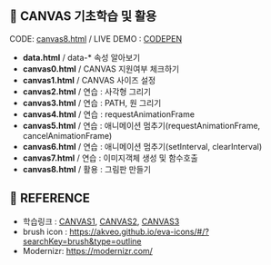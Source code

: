 ## 🎨 CANVAS 기초학습 및 활용

CODE: [canvas8.html](https://github.com/sukyoungshin/canvas_practice/blob/main/canvas8.html) / LIVE DEMO : [CODEPEN](https://codepen.io/sukyoung/pen/qBmyaEZ) <br>

<ul>
  <li> <b>data.html</b> / data-* 속성 알아보기 </li>
  <li> <b>canvas0.html</b> / CANVAS 지원여부 체크하기</li>
  <li> <b>canvas1.html</b> / CANVAS 사이즈 설정 </li>
  <li> <b>canvas2.html</b> / 연습 : 사각형 그리기 </li>
  <li> <b>canvas3.html</b> / 연습 : PATH, 원 그리기 </li>
  <li> <b>canvas4.html</b> / 연습 : requestAnimationFrame </li>
  <li> <b>canvas5.html</b> / 연습 : 애니메이션 멈추기(requestAnimationFrame, cancelAnimationFrame) </li>
  <li> <b>canvas6.html</b> / 연습 : 애니메이션 멈추기(setInterval, clearInterval) </li>
  <li> <b>canvas7.html</b> / 연습 : 이미지객체 생성 및 함수호출 </li>
  <li> <b>canvas8.html</b> / 활용 : 그림판 만들기 </li>
</ul>

## 📖 REFERENCE
- 학습링크 : [CANVAS1](https://youtu.be/JFQOgt5DMBY), [CANVAS2](https://youtu.be/ovf8cbKtBH0), [CANVAS3](https://youtu.be/p8TsTUJj-kY)<br>
- brush icon : https://akveo.github.io/eva-icons/#/?searchKey=brush&type=outline <br>
- Modernizr: https://modernizr.com/ <br>

